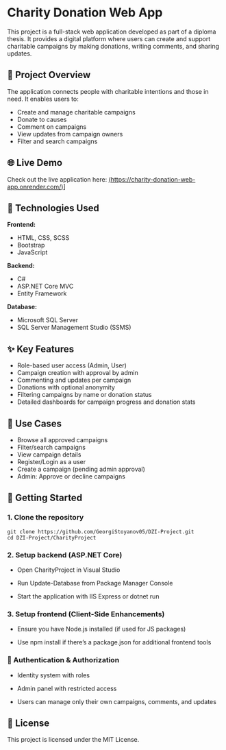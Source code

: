 # Charity Donation Web App

This project is a full-stack web application developed as part of a diploma thesis. It provides a digital platform where users can create and support charitable campaigns by making donations, writing comments, and sharing updates.

## 📌 Project Overview

The application connects people with charitable intentions and those in need. It enables users to:
- Create and manage charitable campaigns
- Donate to causes
- Comment on campaigns
- View updates from campaign owners
- Filter and search campaigns

## 🌐 Live Demo

Check out the live application here: [(https://charity-donation-web-app.onrender.com/)](https://charity-donation-web-app.onrender.com/)]

## 🧰 Technologies Used

**Frontend:**
- HTML, CSS, SCSS
- Bootstrap
- JavaScript

**Backend:**
- C#
- ASP.NET Core MVC
- Entity Framework

**Database:**
- Microsoft SQL Server
- SQL Server Management Studio (SSMS)


## ✨ Key Features

- Role-based user access (Admin, User)
- Campaign creation with approval by admin
- Commenting and updates per campaign
- Donations with optional anonymity
- Filtering campaigns by name or donation status
- Detailed dashboards for campaign progress and donation stats

## 🧪 Use Cases

- Browse all approved campaigns
- Filter/search campaigns
- View campaign details
- Register/Login as a user
- Create a campaign (pending admin approval)
- Admin: Approve or decline campaigns

## 🚀 Getting Started

### 1. Clone the repository  
    git clone https://github.com/GeorgiStoyanov05/DZI-Project.git
    cd DZI-Project/CharityProject
### 2. Setup backend (ASP.NET Core)
- Open CharityProject in Visual Studio

- Run Update-Database from Package Manager Console

- Start the application with IIS Express or dotnet run

### 3. Setup frontend (Client-Side Enhancements)
- Ensure you have Node.js installed (if used for JS packages)

- Use npm install if there’s a package.json for additional frontend tools

### 🔐 Authentication & Authorization
- Identity system with roles

- Admin panel with restricted access

- Users can manage only their own campaigns, comments, and updates

## 📄 License

This project is licensed under the MIT License.
